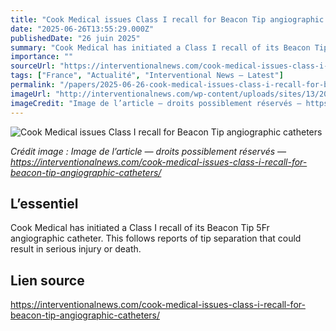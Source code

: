 ```yaml
---
title: "Cook Medical issues Class I recall for Beacon Tip angiographic catheters"
date: "2025-06-26T13:55:29.000Z"
publishedDate: "26 juin 2025"
summary: "Cook Medical has initiated a Class I recall of its Beacon Tip 5Fr angiographic catheter. This follows reports of tip separation that could result in serious injury or death."
importance: ""
sourceUrl: "https://interventionalnews.com/cook-medical-issues-class-i-recall-for-beacon-tip-angiographic-catheters/"
tags: ["France", "Actualité", "Interventional News — Latest"]
permalink: "/papers/2025-06-26-cook-medical-issues-class-i-recall-for-beacon-tip-angiographic-catheters"
imageUrl: "http://interventionalnews.com/wp-content/uploads/sites/13/2019/09/Cook-Medical-Beacon-Tip-catheters.jpg"
imageCredit: "Image de l’article — droits possiblement réservés — https://interventionalnews.com/cook-medical-issues-class-i-recall-for-beacon-tip-angiographic-catheters/"
---
```


![Cook Medical issues Class I recall for Beacon Tip angiographic catheters](http://interventionalnews.com/wp-content/uploads/sites/13/2019/09/Cook-Medical-Beacon-Tip-catheters.jpg)

*Crédit image : Image de l’article — droits possiblement réservés — https://interventionalnews.com/cook-medical-issues-class-i-recall-for-beacon-tip-angiographic-catheters/*

## L’essentiel

Cook Medical has initiated a Class I recall of its Beacon Tip 5Fr angiographic catheter. This follows reports of tip separation that could result in serious injury or death.

## Lien source

https://interventionalnews.com/cook-medical-issues-class-i-recall-for-beacon-tip-angiographic-catheters/
